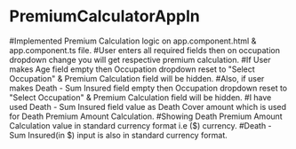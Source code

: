# PremiumCalculatorAppln
#Implemented Premium Calculation logic on app.component.html & app.component.ts file.
#User enters all required fields then on occupation dropdown change you will get respective premium calculation.
#If User makes Age field empty then Occupation dropdown reset to "Select Occupation" & Premium Calculation field will be hidden. 
#Also, if user makes Death - Sum Insured field empty then Occupation dropdown reset to "Select Occupation" & Premium Calculation field will be hidden. 
#I have used Death - Sum Insured field value as Death Cover amount which is used for Death Premium Amount Calculation.
#Showing Death Premium Amount Calculation value in standard currency format i.e ($) currency.
#Death - Sum Insured(in $) input is also in standard currency format.
